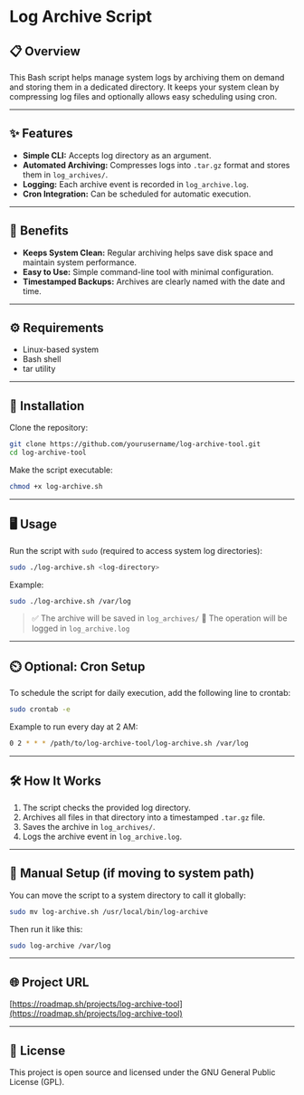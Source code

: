 # Log Archive Script

## 📋 Overview

This Bash script helps manage system logs by archiving them on demand and storing them in a dedicated directory. It keeps your system clean by compressing log files and optionally allows easy scheduling using cron.

---

## ✨ Features

* **Simple CLI:** Accepts log directory as an argument.
* **Automated Archiving:** Compresses logs into `.tar.gz` format and stores them in `log_archives/`.
* **Logging:** Each archive event is recorded in `log_archive.log`.
* **Cron Integration:** Can be scheduled for automatic execution.

---

## 🌟 Benefits

* **Keeps System Clean:** Regular archiving helps save disk space and maintain system performance.
* **Easy to Use:** Simple command-line tool with minimal configuration.
* **Timestamped Backups:** Archives are clearly named with the date and time.

---

## ⚙️ Requirements

* Linux-based system
* Bash shell
* tar utility

---

## 🚀 Installation

Clone the repository:

```bash
git clone https://github.com/yourusername/log-archive-tool.git
cd log-archive-tool
```

Make the script executable:

```bash
chmod +x log-archive.sh
```

---

## 🖥️ Usage

Run the script with `sudo` (required to access system log directories):

```bash
sudo ./log-archive.sh <log-directory>
```

Example:

```bash
sudo ./log-archive.sh /var/log
```

> ✅ The archive will be saved in `log_archives/`
> 📝 The operation will be logged in `log_archive.log`

---

## ⏲️ Optional: Cron Setup

To schedule the script for daily execution, add the following line to crontab:

```bash
sudo crontab -e
```

Example to run every day at 2 AM:

```bash
0 2 * * * /path/to/log-archive-tool/log-archive.sh /var/log
```

---

## 🛠️ How It Works

1. The script checks the provided log directory.
2. Archives all files in that directory into a timestamped `.tar.gz` file.
3. Saves the archive in `log_archives/`.
4. Logs the archive event in `log_archive.log`.

---

## 🧹 Manual Setup (if moving to system path)

You can move the script to a system directory to call it globally:

```bash
sudo mv log-archive.sh /usr/local/bin/log-archive
```

Then run it like this:

```bash
sudo log-archive /var/log
```

---

## 🌐 Project URL

[https://roadmap.sh/projects/log-archive-tool](https://roadmap.sh/projects/log-archive-tool)

---

## 📝 License

This project is open source and licensed under the GNU General Public License (GPL).
